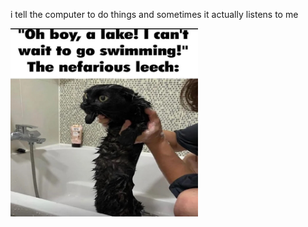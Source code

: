 i tell the computer to do things and sometimes it actually listens to me
<!--START_SECTION:update_image-->
<img src=https://raw.githubusercontent.com/sneakykestrel/sneakykestrel/main/.github/images/the-nefarious-leech.png height="" width="300" align=left alt=kitty />
<!--END_SECTION:update_image-->

